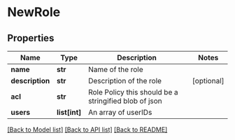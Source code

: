 # NewRole


## Properties
Name | Type | Description | Notes
------------ | ------------- | ------------- | -------------
**name** | **str** | Name of the role | 
**description** | **str** | Description of the role | [optional] 
**acl** | **str** | Role Policy this should be a stringified blob of json | 
**users** | **list[int]** | An array of userIDs | 

[[Back to Model list]](../README.md#documentation-for-models) [[Back to API list]](../README.md#documentation-for-api-endpoints) [[Back to README]](../README.md)


